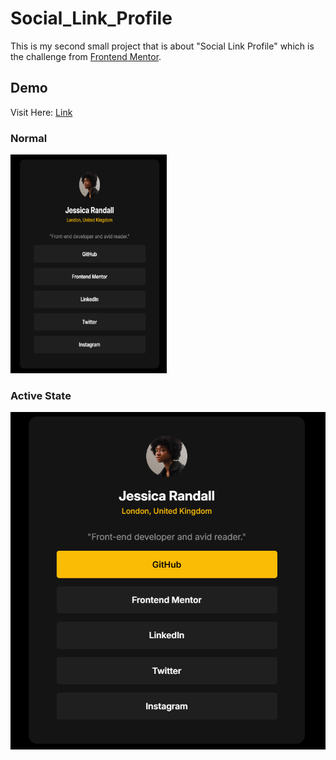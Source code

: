 # Social_Link_Profile
This is my second small project that is about "Social Link Profile" which is the challenge from <a href="https://www.frontendmentor.io/home" target="_blank">Frontend Mentor</a>.

## Demo
Visit Here: <a href="" target="_blank">Link</a>

### Normal
<img src="Images/Demo.png" alt="Normal Demo" width="250px" height="350px">

### Active State
<img src="Images/Demo Active.png" alt="Demo Active State">


